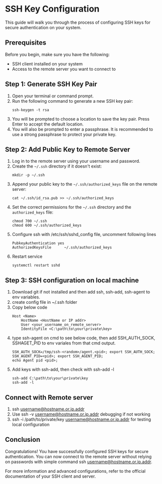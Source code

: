 # SSH Key Configuration

This guide will walk you through the process of configuring SSH keys for secure authentication on your system.

## Prerequisites

Before you begin, make sure you have the following:

- SSH client installed on your system 
- Access to the remote server you want to connect to

## Step 1: Generate SSH Key Pair

1. Open your terminal or command prompt.
2. Run the following command to generate a new SSH key pair:
    ```
    ssh-keygen -t rsa 
    ```
3. You will be prompted to choose a location to save the key pair. Press Enter to accept the default location.
4. You will also be prompted to enter a passphrase. It is recommended to use a strong passphrase to protect your private key.

## Step 2: Add Public Key to Remote Server

1. Log in to the remote server using your username and password.
2. Create the `~/.ssh` directory if it doesn't exist:
    ```
    mkdir -p ~/.ssh
    ```
3. Append your public key to the `~/.ssh/authorized_keys` file on the remote server:
    ```
    cat ~/.ssh/id_rsa.pub >> ~/.ssh/authorized_keys
    ```
4. Set the correct permissions for the `~/.ssh` directory and the `authorized_keys` file:
    ```
    chmod 700 ~/.ssh
    chmod 600 ~/.ssh/authorized_keys
    ```
5. Configure ssh with /etc/ssh/sshd_config file, uncomment following lines
    ```
    PubkeyAuthentication yes
    AuthorizedKeysFile      ~/.ssh/authorized_keys
    ```
6. Restart service
    ```
    systemctl restart sshd
    ```

## Step 3: SSH configuration on local machine

1. Download git if not installed and then add ssh, ssh-add, ssh-agent to env variables.
2. create config file in ~/.ssh folder
3. Copy below code
    ```
    Host <Name>
        HostName <HostName or IP addr>
        User <your_username_on_remote_server>
        IdentityFile <C:\path\to\your\private\key>
    ```
4. type ssh-agent on cmd to see below code, then add SSH_AUTH_SOCK, SSHAGET_PID to env variales from that cmd output.
    ```
    SSH_AUTH_SOCK=/tmp/ssh-<random>/agent.<pid>; export SSH_AUTH_SOCK;
    SSH_AGENT_PID=<pid>; export SSH_AGENT_PID;
    echo Agent pid <pid>;
    ```
5. Add keys with ssh-add, then check with ssh-add -l
    ```
    ssh-add C:\path\to\your\private\key
    ssh-add -l
    ```
## Connect with Remote server
1. ssh username@hostname.or.ip.addr
2. Use ssh -v username@hostname.or.ip.addr debugging if not working
3. ssh -i /path/to/private/key username@hostname.or.ip.addr for testing local configuration

## Conclusion

Congratulations! You have successfully configured SSH keys for secure authentication. You can now connect to the remote server without relying on passwords with simple command ssh username@hostname.or.ip.addr.

For more information and advanced configurations, refer to the official documentation of your SSH client and server.